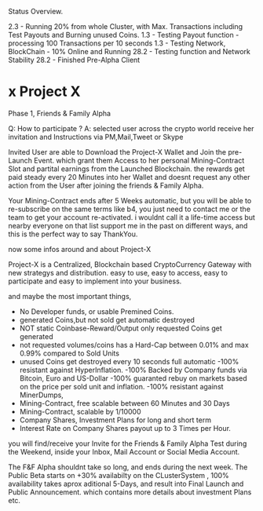 Status Overview.

2.3 - Running 20% from whole Cluster, with Max. Transactions including Test Payouts and Burning unused Coins.
1.3 - Testing Payout function - processing 100 Transactions per 10 seconds
1.3 - Testing Network, BlockChain - 10% Online and Running
28.2 - Testing function and Network Stability
28.2 - Finished Pre-Alpha Client 


# x Project X 

Phase 1, Friends & Family Alpha 

Q: How to participate ? 
A: selected user across the crypto world receive her invitation and Instructions via PM,Mail,Tweet or Skype

Invited User are able to Download the Project-X Wallet and Join the pre-Launch Event.
which grant them Access to her personal Mining-Contract Slot and partital earnings 
from the Launched Blockchain. the rewards get paid steady every 20 Minutes into her Wallet
and doesnt request any other action from the User after joining the friends & Family Alpha.

Your Mining-Contract ends after 5 Weeks automatic, but you will be able to re-subscribe
on the same terms like b4, you just need to contact me or the team to get your account re-activated.
i wouldnt call it a life-time access but nearby everyone on that list support me in the past 
on different ways, and this is the perfect way to say ThankYou.


now some infos around and about Project-X

Project-X is a Centralized, Blockchain based CryptoCurrency Gateway with new strategys and distribution.
easy to use, easy to access, easy to participate and easy to implement into your business.


and maybe the most important things,


-	No Developer funds, or usable Premined Coins.
-	generated Coins,but not sold get automatic destroyed
-	NOT static Coinbase-Reward/Output only requested Coins get generated
-	not requested volumes/coins has a Hard-Cap between 0.01% and max 0.99% compared to Sold Units
-	unused Coins get destroyed every 10 seconds full automatic
-100% resistant against HyperInflation.
-100% Backed by Company funds via Bitcoin, Euro and US-Dollar
-100% guaranted rebuy on markets based on the price per sold unit and inflation.
-100% resistant against MinerDumps, 
-	Mining-Contract, free scalable between 60 Minutes and 30 Days
-	Mining-Contract, scalable by 1/10000
-	Company Shares, Investment Plans for long and short term
-	Interest Rate on Company Shares payout up to 3 Times per Hour.


you will find/receive your Invite for the Friends & Family Alpha Test during the Weekend,
inside your Inbox, Mail Account or Social Media Account.

The F&F Alpha shouldnt take so long, and ends during the next week.
The Public Beta starts on +30% availabilty on the CLusterSystem ,
100% availability takes aprox aditional 5-Days,
and result into Final Launch and Public Announcement. which contains
more details about investment Plans etc.









